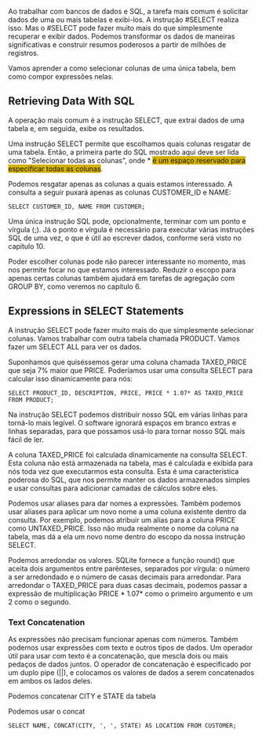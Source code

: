 Ao trabalhar com bancos de dados e SQL, a tarefa mais comum é solicitar dados de uma ou mais tabelas e exibi-los. A instrução #SELECT realiza isso. Mas o #SELECT pode fazer muito mais do que simplesmente recuperar e exibir dados. Podemos transformar os dados de maneiras significativas e construir resumos poderosos a partir de milhões de registros.

Vamos aprender a como selecionar colunas de uma única tabela, bem como compor expressões nelas.

## Retrieving Data With SQL
A operação mais comum é a instrução SELECT, que extrai dados de uma tabela e, em seguida, exibe os resultados. 

Uma instrução SELECT permite que escolhamos quais colunas resgatar de uma tabela. Então, a primeira parte do SQL mostrado aqui deve ser lida como "Selecionar todas as colunas", onde * <span style="background:#d4b106">é um espaço reservado para especificar todas as colunas</span>.

Podemos resgatar apenas as colunas a quais estamos interessado. A consulta a seguir puxará apenas as colunas CUSTOMER_ID e NAME:
```mysql
SELECT CUSTOMER_ID, NAME FROM CUSTOMER;
```

Uma única instrução SQL pode, opcionalmente, terminar com um ponto e vírgula (;). Já o ponto e vírgula é necessário para executar várias instruções SQL de uma vez, o que é útil ao escrever dados, conforme será visto no capítulo 10. 

Poder escolher colunas pode não parecer interessante no momento, mas nos permite focar no que estamos interessado. Reduzir o escopo para apenas certas colunas também ajudará em tarefas de agregação com GROUP BY, como veremos no capítulo 6.

## Expressions in SELECT Statements
A instrução SELECT pode fazer muito mais do que simplesmente selecionar colunas. Vamos trabalhar com outra tabela chamada PRODUCT. Vamos fazer um SELECT ALL para ver os dados.

Suponhamos que quiséssemos gerar uma coluna chamada TAXED_PRICE que seja 7% maior que PRICE. Poderíamos usar uma consulta SELECT para calcular isso dinamicamente para nós:
```mysql
SELECT PRODUCT_ID, DESCRIPTION, PRICE, PRICE * 1.07* AS TAXED_PRICE FROM PRODUCT;
```

Na instrução SELECT podemos distribuir nosso SQL em várias linhas para torná-lo mais legível. O software ignorará espaços em branco extras e linhas separadas, para que possamos usá-lo para tornar nosso SQL mais fácil de ler.

A coluna TAXED_PRICE foi calculada dinamicamente na consulta SELECT. Esta coluna não está armazenada na tabela, mas é calculada e exibida para nós toda vez que executarmos esta consulta. Esta é uma característica poderosa do SQL, que nos permite manter os dados armazenados simples e usar consultas para adicionar camadas de cálculos sobre eles.

Podemos usar aliases para dar nomes a expressões. Também podemos usar aliases para aplicar um novo nome a uma coluna existente dentro da consulta. Por exemplo, podemos atribuir um alias para a coluna PRICE como UNTAXED_PRICE. Isso não muda realmente o nome da coluna na tabela, mas dá a ela um novo nome dentro do escopo da nossa instrução SELECT.

Podemos arredondar os valores. SQLite fornece a função round() que aceita dois argumentos entre parênteses, separados por vírgula: o número a ser arredondado e o número de casas decimais para arredondar. Para arredondar o TAXED_PRICE para duas casas decimais, podemos passar a expressão de multiplicação PRICE * 1.07* como o primeiro argumento e um 2 como o segundo. 

### Text Concatenation
As expressões não precisam funcionar apenas com números. Também podemos usar expressões com texto e outros tipos de dados. Um operador útil para usar com texto é a concatenação, que mescla dois ou mais pedaços de dados juntos. O operador de concatenação é especificado por um duplo pipe (||), e colocamos os valores de dados a serem concatenados em ambos os lados deles.

Podemos concatenar CITY e STATE da tabela

Podemos usar o concat
```mysql
SELECT NAME, CONCAT(CITY, ', ', STATE) AS LOCATION FROM CUSTOMER;
```

